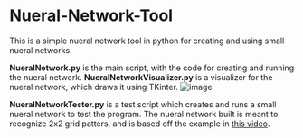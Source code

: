 # Nueral-Network-Tool
This is a simple nueral network tool in python for creating and using small nueral networks. 

__NueralNetwork.py__ is the main script, with the code for creating and running the nueral network.
__NueralNetworkVisualizer.py__ is a visualizer for the nueral network, which draws it using TKinter.
![image](https://user-images.githubusercontent.com/33558498/225077358-5e52a4c7-6500-4415-898c-07880ea29479.png)

__NueralNetworkTester.py__ is a test script which creates and runs a small nueral network to test the program. The nueral network built is meant to recognize
2x2 grid patters, and is based off the example in [this video](https://www.youtube.com/watch?v=ILsA4nyG7I0).

